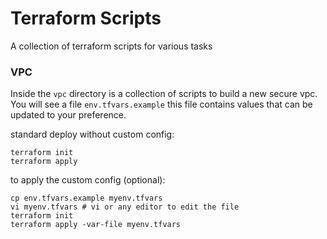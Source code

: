 # Terraform Scripts

A collection of terraform scripts for various tasks

### VPC

Inside the `vpc` directory is a collection of scripts to build a new secure vpc.
You will see a file `env.tfvars.example` this file contains values that can be updated
to your preference.

standard deploy without custom config:

```
terraform init
terraform apply
```

   
to apply the custom config (optional):

```
cp env.tfvars.example myenv.tfvars
vi myenv.tfvars # vi or any editor to edit the file
terraform init
terraform apply -var-file myenv.tfvars
```

